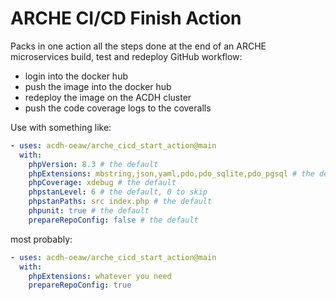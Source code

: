# ARCHE CI/CD Finish Action

Packs in one action all the steps done at the end of an ARCHE microservices build, test and redeploy GitHub workflow:

* login into the docker hub
* push the image into the docker hub
* redeploy the image on the ACDH cluster
* push the code coverage logs to the coveralls

Use with something like:

```yaml
- uses: acdh-oeaw/arche_cicd_start_action@main
  with:
    phpVersion: 8.3 # the default
    phpExtensions: mbstring,json,yaml,pdo,pdo_sqlite,pdo_pgsql # the default
    phpCoverage: xdebug # the default
    phpstanLevel: 6 # the default, 0 to skip
    phpstanPaths: src index.php # the default
    phpunit: true # the default
    prepareRepoConfig: false # the default
```

most probably:

```yaml
- uses: acdh-oeaw/arche_cicd_start_action@main
  with:
    phpExtensions: whatever you need
    prepareRepoConfig: true
```
